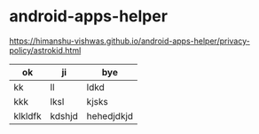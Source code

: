 # android-apps-helper

https://himanshu-vishwas.github.io/android-apps-helper/privacy-policy/astrokid.html

|ok|ji|bye|
--|--|--
|kk|ll|ldkd|
|kkk|lksl|kjsks|
|klkldfk|kdshjd|hehedjdkjd|
